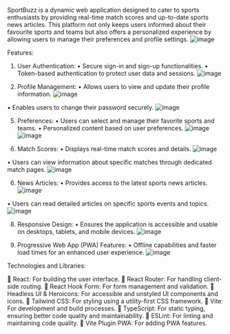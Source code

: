 SportBuzz is a dynamic web application designed to cater to sports enthusiasts by providing real-time match scores and up-to-date sports news articles. This platform not only keeps users informed about their favourite sports and teams but also offers a personalized experience by allowing users to manage their preferences and profile settings.
![image](https://github.com/AnveshNalimela/sportbuzz/assets/151531961/72a8a210-5f82-4189-bda3-272577845b9f)

Features:
1.	User Authentication:
•	Secure sign-in and sign-up functionalities.
•	Token-based authentication to protect user data and sessions.
![image](https://github.com/AnveshNalimela/sportbuzz/assets/151531961/ef4cefc5-b787-4a50-b2e3-36e247b0c393)

3.	Profile Management:
•	Allows users to view and update their profile information.
![image](https://github.com/AnveshNalimela/sportbuzz/assets/151531961/bdb5ea97-cd34-4864-8317-58ef14d33477)

•	Enables users to change their password securely.
![image](https://github.com/AnveshNalimela/sportbuzz/assets/151531961/3b220475-899c-4118-b8b2-cf927752c82f)

5.	Preferences:
•	Users can select and manage their favorite sports and teams.
•	Personalized content based on user preferences.
![image](https://github.com/AnveshNalimela/sportbuzz/assets/151531961/84be4f43-4ae5-4333-a533-1f8b46b75e3c)
![image](https://github.com/AnveshNalimela/sportbuzz/assets/151531961/44da313a-edf9-4508-bc5c-e83978d4cbd6)

7.	Match Scores:
•	Displays real-time match scores and details.
![image](https://github.com/AnveshNalimela/sportbuzz/assets/151531961/58bb3650-0875-4a81-984f-16a119834ce3)

•	Users can view information about specific matches through dedicated match pages.
![image](https://github.com/AnveshNalimela/sportbuzz/assets/151531961/b2701bd2-d268-4058-ae06-2c025d950831)

6.	News Articles:
•	Provides access to the latest sports news articles.
![image](https://github.com/AnveshNalimela/sportbuzz/assets/151531961/3313e4c2-d00e-4704-88a6-c4658dcca014)

•	Users can read detailed articles on specific sports events and topics.
![image](https://github.com/AnveshNalimela/sportbuzz/assets/151531961/3108f71a-d566-478c-8ee3-7f9a9626f829)

8.	Responsive Design:
•	Ensures the application is accessible and usable on desktops, tablets, and mobile devices.
![image](https://github.com/AnveshNalimela/sportbuzz/assets/151531961/27729ce4-d42f-4fba-9a54-bbd0e11135ea)

10.	Progressive Web App (PWA) Features:
•	Offline capabilities and faster load times for an enhanced user experience.
![image](https://github.com/AnveshNalimela/sportbuzz/assets/151531961/8ae48c48-d0eb-419b-aad8-6452ea3e7c3e)


Technologies and Libraries:

	React: For building the user interface.
	React Router: For handling client-side routing.
	React Hook Form: For form management and validation.
	Headless UI & Heroicons: For accessible and unstyled UI components and icons.
	Tailwind CSS: For styling using a utility-first CSS framework.
	Vite: For development and build processes.
	TypeScript: For static typing, ensuring better code quality and maintainability.
	ESLint: For linting and maintaining code quality.
	Vite Plugin PWA: For adding PWA features.
